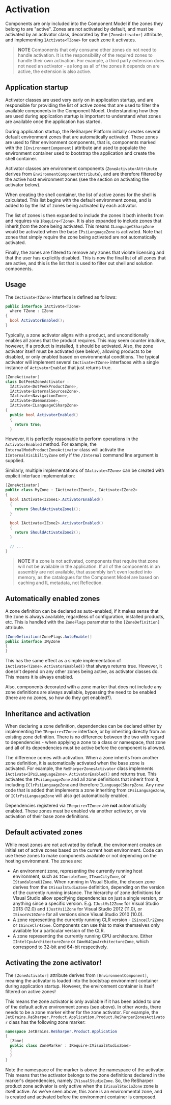 # Activation

Components are only included into the Component Model if the zones they belong to are "active". Zones are not activated by default, and must be activated by an activator class, decorated by the `[ZoneActivator]` attribute, and implementing `IActivate<TZone>` for each zone it activates.

> **NOTE** Components that only consume other zones do not need to handle activation. It is the responsibility of the required zones to handle their own activation. For example, a third party extension does not need an activator - as long as all of the zones it depends on are active, the extension is also active.

## Application startup

Activator classes are used very early on in application startup, and are responsible for providing the list of active zones that are used to filter the available components in the Component Model. Understanding how they are used during application startup is important to understand what zones are available once the application has started.

During application startup, the ReSharper Platform initially creates several default environment zones that are automatically activated. These zones are used to filter environment components, that is, components marked with the `[EnvironmentComponent]` attribute and used to populate the environment container used to bootstrap the application and create the shell container.

Activator classes are environment components (`ZoneActivatorAttribute` derives from `EnvironmentComponentAttribute`), and are therefore filtered by the active host environment zones (see the section on activating the activator below).

When creating the shell container, the list of active zones for the shell is calculated. This list begins with the default environment zones, and is added to by the list of zones being activated by each activator.

The list of zones is then expanded to include the zones it both inherits from and requires via `IRequire<TZone>`. It is also expanded to include zones that inherit *from* the zone being activated. This means `ILanguageCSharpZone` would be activated when the base `IPsiLanguageZone` is activated. Note that zones that simply require the zone being activated are not automatically activated.

Finally, the zones are filtered to remove any zones that violate licensing and that the user has explicitly disabled. This is now the final list of all zones that are active, and this is the list that is used to filter out shell and solution components.

## Usage

The `IActivate<TZone>` interface is defined as follows:

```cs
public interface IActivate<TZone>
  where TZone : IZone
{
  bool ActivatorEnabled();
}
```

Typically, a zone activator aligns with a product, and unconditionally enables all zones that the product requires. This may seem counter intuitive, however, if a product is installed, it should be activated. Also, the zone activator itself must be activated (see below), allowing products to be disabled, or only enabled based on environmental conditions. The typical activator will implement several `IActivate<TZone>` interfaces with a single instance of `ActivatorEnabled` that just returns true.

```cs
[ZoneActivator]
class DotPeekZoneActivator :
  IActivate<DotPeekProductZone>,
  IActivate<ExternalSourcesZone>,
  IActivate<NavigationZone>,
  IActivate<DaemonZone>,
  IActivate<ILanguageCSharpZone>
{
  public bool ActivatorEnabled()
  {
    return true;
  }
```

However, it is perfectly reasonable to perform operations in the `ActivatorEnabled` method. For example, the `InternalModeProductZoneActivator` class will activate the `IInternalVisibilityZone` only if the `/Internal` command line argument is supplied.

Similarly, multiple implementations of `IActivate<TZone>` can be created with explicit interface implementation:

```cs
[ZoneActivator]
public class MyZone : IActivate<IZone1>, IActivate<IZone2>
{
  bool IActivate<IZone1>.ActivatorEnabled()
  {
    return ShouldActivateZone1();
  }

  bool IActivate<IZone2>.ActivatorEnabled()
  {
    return ShouldActivateZone2();
  }

  // ...
}
```

> **NOTE** If a zone is not activated, components that require that zone will not be available in the application. If all of the components in an assembly are not available, that assembly isn't even loaded into memory, as the catalogues for the Component Model are based on caching and IL metadata, not Reflection.

## Automatically enabled zones

A zone definition can be declared as auto-enabled, if it makes sense that the zone is always available, regardless of configuration, installed products, etc. This is handled with the `ZoneFlags` parameter to the `[ZoneDefinition]` attribute.

```cs
[ZoneDefinition(ZoneFlags.AutoEnable)]
public interface IMyZone
{
}
```

This has the same effect as a simple implementation of `IActivate<TZone>.ActivatorEnabled()` that always returns true. However, it doesn't depend on any other zones being active, as activator classes do. This means it is always enabled.

Also, components decorated with a zone marker that does not include any zone definitions are always available, bypassing the need to be enabled (there are no zones, so how do they get enabled?).

## Inheritance and activation

When declaring a zone definition, dependencies can be declared either by implementing the `IRequire<TZone>` interface, or by inheriting directly from an existing zone definition. There is no difference between the two with regard to dependencies - when applying a zone to a class or namespace, that zone and all of its dependencies must be active before the component is allowed.

The difference comes with activation. When a zone inherits from another zone definition, it is automatically activated when the base zone is activated. For example, the `ReSharperZonesActivator` class implements `IActivate<IPsiLanguageZone>.ActivatorEnabled()` and returns true. This activates the `IPsiLanguageZone` and all zone definitions that inherit from it, including `IClrPsiLanguageZone` and therefore `ILanguageCSharpZone`. Any new code that is added that implements a zone inheriting from `IPsiLanguageZone`, or `IClrPsiLanguageZone` will also get automatically enabled.

Dependencies registered via `IRequire<TZone>` are **not** automatically enabled. These zones must be enabled via another activator, or via activation of their base zone definitions.

## Default activated zones

While most zones are not activated by default, the environment creates an initial set of active zones based on the current host environment. Code can use these zones to make components available or not depending on the hosting environment. The zones are:

* An environment zone, representing the currently running host environment, such as `IConsoleZone`, `ITeamCityZone`, or `IStandaloneUIZone`. When running in Visual Studio, the chosen zone derives from the `IVisualStudioZone` definition, depending on the version of the currently running instance. The hierarchy of zone definitions for Visual Studio allow specifying dependencies on just a single version, or anything since a specific version. E.g. `IJustVs12Zone` for Visual Studio 2013 (12.0) and `IJustVs11Zone` for Visual Studio 2012 (11.0), or `ISinceVs10Zone` for all versions since Visual Studio 2010 (10.0).
* A zone representing the currently running CLR version - `ISinceClr2Zone` or `ISinceClr4Zone`. Components can use this to make themselves only available for a particular version of the CLR.
* A zone representing the currently running CPU architecture. Either `IIntelCpuArchitectureZone` or `IAmd64CpuArchitectureZone`, which correspond to 32-bit and 64-bit respectively.

## Activating the zone activator!

The `[ZoneActivator]` attribute derives from `[EnvironmentComponent]`, meaning the activator is loaded into the bootstrap environment container during application startup. However, the environment container is itself filtered on active zones!

This means the zone activator is only available if it has been added to one of the default active environment zones (see above). In other words, there needs to be a zone marker either for the zone activator. For example, the `JetBrains.ReSharper.Product.Application.Product.ReSharperZonesActivator` class has the following zone marker:

```cs
namespace JetBrains.ReSharper.Product.Application
{
  [Zone]
  public class ZoneMarker : IRequire<IVisualStudioZone>
  {
  }
}
```

Note the namespace of the marker is above the namespace of the activator. This means that the activator belongs to the zone definitions declared in the marker's dependencies, namely `IVisualStudioZone`. So, the ReSharper product zone activator is only active when the `IVisualStudioZone` zone is itself active. As we've seen above, this zone is an environmental zone, and is created and activated before the environment container is composed.

